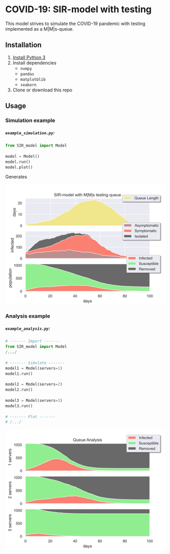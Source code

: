 # COVID-19: SIR-model with testing
This model strives to simulate the COVID-19 pandemic with testing implemented as a M|M|s-queue.

## Installation

1. [Install Python 3](https://www.python.org/downloads/) 
2. Install dependencies
   - `numpy`
   - `pandas`
   - `matplotblib`
   - `seaborn`
3. Clone or download this repo

## Usage

### Simulation example

##### `example_simulation.py`:

```python
from SIR_model import Model

model = Model()
model.run()
model.plot()
```

Generates 

![example_simulation](images/example_simulation.png)

### Analysis example

##### `example_analysis.py`:

```python
# ------- Import -------
from SIR_model import Model
/.../

# ------- Simulate -------
model1 = Model(servers=1)
model1.run()

model2 = Model(servers=2)
model2.run()

model3 = Model(servers=3)
model3.run()

# ------- Plot -------
# /.../
```

 ![example_analysis](images/example_analysis.png)